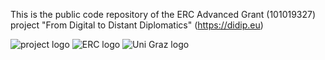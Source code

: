 This is the public code repository of the ERC Advanced Grant (101019327) project "From Digital to Distant Diplomatics" (https://didip.eu)

![project logo](https://didip.hypotheses.org/files/2022/05/didip_sm-300x134.png)
![ERC logo](https://didip.hypotheses.org/files/2022/04/LOGO_ERC-FLAG_EU_-300x133.jpg)
![Uni Graz logo](https://static.uni-graz.at/typo3conf/ext/unigraz/Resources/Public/Icons/UniGraz/Header/universitaet_graz_logo_signet.svg)

<!--

**Here are some ideas to get you started:**

🙋‍♀️ A short introduction - what is your organization all about?
🌈 Contribution guidelines - how can the community get involved?
👩‍💻 Useful resources - where can the community find your docs? Is there anything else the community should know?
🍿 Fun facts - what does your team eat for breakfast?
🧙 Remember, you can do mighty things with the power of [Markdown](https://docs.github.com/github/writing-on-github/getting-started-with-writing-and-formatting-on-github/basic-writing-and-formatting-syntax)
-->
